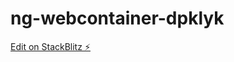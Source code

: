 # ng-webcontainer-dpklyk

[Edit on StackBlitz ⚡️](https://stackblitz.com/edit/ng-webcontainer-dpklyk)
